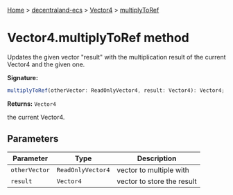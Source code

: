 [Home](./index) &gt; [decentraland-ecs](./decentraland-ecs.md) &gt; [Vector4](./decentraland-ecs.vector4.md) &gt; [multiplyToRef](./decentraland-ecs.vector4.multiplytoref.md)

# Vector4.multiplyToRef method

Updates the given vector "result" with the multiplication result of the current Vector4 and the given one.

**Signature:**
```javascript
multiplyToRef(otherVector: ReadOnlyVector4, result: Vector4): Vector4;
```
**Returns:** `Vector4`

the current Vector4.

## Parameters

|  Parameter | Type | Description |
|  --- | --- | --- |
|  `otherVector` | `ReadOnlyVector4` | vector to multiple with |
|  `result` | `Vector4` | vector to store the result |

